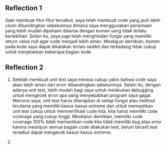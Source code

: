 ## Reflection 1
Saat membuat fitur-fitur tersebut, saya telah membuat code yang jauh lebih _clean_ dibandingkan sebelumnya dimana saya menggunakan penamaan yang lebih mudah dipahami disertai dengan komen yang tidak terlalu berlebihan. Selain itu, saya juga telah menghindari fungsi yang memiliki return value null agar code menjadi lebih aman. Meskipun demikian, komen pada kode saya dapat dikatakan terlalu sedikit dan terkadang tidak cukup untuk menjelaskan beberapa bagian kode.

## Reflection 2
1. Setelah membuat unit test saya merasa cukup yakin bahwa code saya akan lebih aman dari error dibandingkan sebelumnya. Selain itu, dengan adanya unit test, lebih mudah bagi saya untuk melakukan debugging untuk mengecek error apa yang menyebabkan program saya gagal. Menurut saya, unit test harus diterapkan di setiap fungsi atau method terutama yang memiliki kasus-kasus extreme dan untuk memastikan unit test cukup untuk memverifikasi code kita, kita harus memiliki code coverage yang cukup tinggi. Meskipun demikian, memiliki code coverage 100% tidak memastikan code kita tidak memiliki _bug_ atau _error_ karena meskipun semua bagian code dilakukan test, belum berarti test tersebut dapat mengecek kasus-kasus extreme.

2. 
